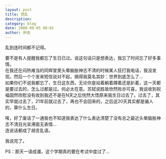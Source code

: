 ```yaml
---
layout: post
title: 慌乱
description: 
category: blog
date: 2008-09-05 00:02
author: 伊迭
---
```


乱到连时间都不记得。

要不是有人提醒我都忘了生日已过。说这句话只是想表达，我忘了时间忘了好多事情。  
在我还在闷热难当的同辉堂里头晕脑胀神志不清的时候某人狂打我电话，我没发现。然后一个个发来短信说对不起，搞得我莫名其妙：世界到底怎么了...  
如果你们不说我都忘了，生日这东西，无论你是站着躺着蹲着还是趴着，这一天都是要过去的，怎么过都是过。何必太在意。苏轼说胜故欣然败亦可喜，我说收到祝福固然欣慰没有收到我还不是在N天之后恍然大悟原来我生日过去了。过去了，其实早就过去了，21年前就过去了，再也不会回来的，之后这20天其实都是骗人的，算什么生日。

唉，好了废话了一通我也不知道我表达了什么表达清楚了没有总之最近头晕脑胀神志不清目光呆滞面无表情...  
连说话都成了胡言乱语。

 我说完了。

 PS：那天一语成谶，这个学期真的要在考试中度过了...

